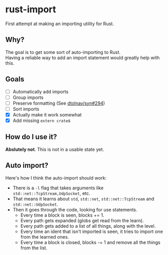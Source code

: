 # rust-import

First attempt at making an importing utility for Rust.

## Why?

The goal is to get some sort of auto-importing to Rust.  
Having a reliable way to add an import statement would greatly help with this.

## Goals

 - [ ] Automatically add imports
 - [ ] Group imports
 - [ ] Preserve formatting (See [dtolnay/syn#294](https://github.com/dtolnay/syn/issues/294))
 - [ ] Sort imports
 - [x] Actually make it work somewhat
 - [x] Add missing `extern crate`s

## How do I use it?

**Abslutely not**. This is not in a usable state yet.

## Auto import?

Here's how I think the auto-import should work:

  - There is a `-l` flag that takes arguments like `std::net::TcpStream,UdpSocket`, etc.
  - That means it learns about `std`, `std::net`, `std::net::TcpStream` and `std::net::UdpSocket`.
  - Then it goes through the code, looking for use statements.
    - Every time a block is seen, blocks += 1.
    - Every path gets expanded (globs get read from the learn).
    - Every path gets added to a list of all things, along with the level.
    - Every time an ident that isn't imported is seen, it tries to import one from the learned ones.
    - Every time a block is closed, blocks -= 1 and remove all the things from the list.
